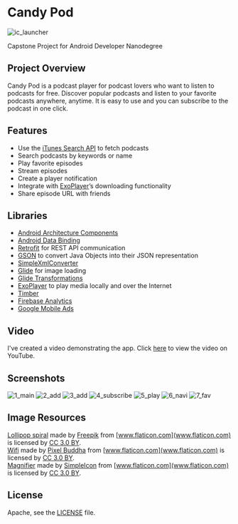# Candy Pod
![ic_launcher](https://user-images.githubusercontent.com/33213229/49943928-7a484280-ff2c-11e8-88e4-6e343aefef31.png)

Capstone Project for Android Developer Nanodegree

## Project Overview
Candy Pod is a podcast player for podcast lovers who want to listen to podcasts for free. Discover popular podcasts and listen to your favorite podcasts anywhere, anytime. It is easy to use and you can subscribe to the podcast in one click.

## Features
* Use the [iTunes Search API](https://affiliate.itunes.apple.com/resources/documentation/itunes-store-web-service-search-api/) to fetch podcasts
* Search podcasts by keywords or name
* Play favorite episodes 
* Stream episodes
* Create a player notification
* Integrate with [ExoPlayer](https://github.com/google/ExoPlayer)’s downloading functionality
* Share episode URL with friends 

## Libraries
- [Android Architecture Components](https://developer.android.com/topic/libraries/architecture/) 
- [Android Data Binding](https://developer.android.com/topic/libraries/data-binding/)
- [Retrofit](http://square.github.io/retrofit/) for REST API communication
- [GSON](https://github.com/google/gson) to convert Java Objects into their JSON representation
- [SimpleXmlConverter](https://github.com/square/retrofit/tree/master/retrofit-converters/simplexml)
- [Glide](https://github.com/bumptech/glide) for image loading
- [Glide Transformations](https://github.com/wasabeef/glide-transformations)
- [ExoPlayer](https://github.com/google/ExoPlayer) to play media locally and over the Internet
- [Timber](https://github.com/JakeWharton/timber)
- [Firebase Analytics](https://firebase.google.com/docs/analytics/)
- [Google Mobile Ads](https://developers.google.com/android/guides/setup)

## Video
I've created a video demonstrating the app. Click [here](https://youtu.be/EuuCu4429q4) to view the video on YouTube.

## Screenshots
![1_main](https://user-images.githubusercontent.com/33213229/49943703-f42bfc00-ff2b-11e8-8afc-a583d06dbae3.png)
![2_add](https://user-images.githubusercontent.com/33213229/49943708-f68e5600-ff2b-11e8-86d1-8fbcddff5656.png)
![3_add](https://user-images.githubusercontent.com/33213229/49943712-f7bf8300-ff2b-11e8-9b51-a098873f56db.png)
![4_subscribe](https://user-images.githubusercontent.com/33213229/49943713-f8f0b000-ff2b-11e8-9c21-b7d25ea8af62.png)
![5_play](https://user-images.githubusercontent.com/33213229/49943715-fa21dd00-ff2b-11e8-88b5-7524ae90a3cd.png)
![6_navi](https://user-images.githubusercontent.com/33213229/49943719-fb530a00-ff2b-11e8-8685-e9eee22c2667.png)
![7_fav](https://user-images.githubusercontent.com/33213229/49943723-fd1ccd80-ff2b-11e8-8122-974d1f73a79d.png)

## Image Resources
[Lollipop spiral](https://www.flaticon.com/free-icon/lollipop-spiral_52839)
made by [Freepik](http://www.freepik.com) from [www.flaticon.com](www.flaticon.com) is licensed by
[CC 3.0 BY](http://creativecommons.org/licenses/by/3.0/).<br/>
[Wifi](https://www.flaticon.com/free-icon/wifi_179428)
made by [Pixel Buddha](https://www.flaticon.com/authors/pixel-buddha) from [www.flaticon.com](www.flaticon.com) is licensed by
[CC 3.0 BY](http://creativecommons.org/licenses/by/3.0/).<br/>
[Magnifier](https://www.flaticon.com/free-icon/magnifier_34202)
made by [SimpleIcon](https://www.flaticon.com/authors/simpleicon) from [www.flaticon.com](www.flaticon.com) is licensed by
[CC 3.0 BY](http://creativecommons.org/licenses/by/3.0/).

## License
Apache, see the [LICENSE](LICENSE) file.
